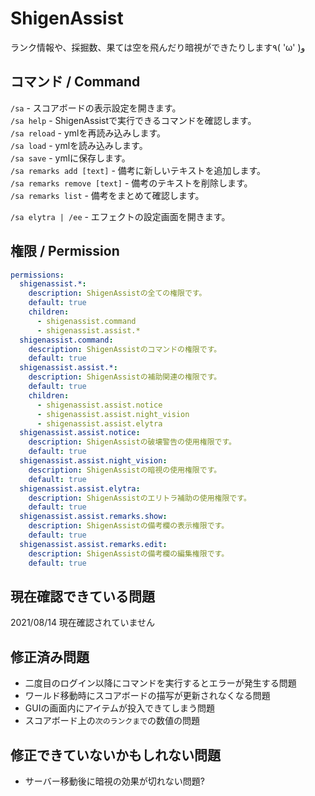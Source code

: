 # ShigenAssist
ランク情報や、採掘数、果ては空を飛んだり暗視ができたりします٩( 'ω' )و

## コマンド / Command
`/sa` - スコアボードの表示設定を開きます。</br>
`/sa help` - ShigenAssistで実行できるコマンドを確認します。</br>
`/sa reload` - ymlを再読み込みします。</br>
`/sa load` - ymlを読み込みします。</br>
`/sa save` - ymlに保存します。</br>
`/sa remarks add [text]` - 備考に新しいテキストを追加します。</br>
`/sa remarks remove [text]` - 備考のテキストを削除します。</br>
`/sa remarks list` - 備考をまとめて確認します。</br>

`/sa elytra | /ee` - エフェクトの設定画面を開きます。

## 権限 / Permission
```Yaml
permissions:
  shigenassist.*:
    description: ShigenAssistの全ての権限です。
    default: true
    children:
      - shigenassist.command
      - shigenassist.assist.*
  shigenassist.command:
    description: ShigenAssistのコマンドの権限です。
    default: true
  shigenassist.assist.*:
    description: ShigenAssistの補助関連の権限です。
    default: true
    children:
      - shigenassist.assist.notice
      - shigenassist.assist.night_vision
      - shigenassist.assist.elytra
  shigenassist.assist.notice:
    description: ShigenAssistの破壊警告の使用権限です。
    default: true
  shigenassist.assist.night_vision:
    description: ShigenAssistの暗視の使用権限です。
    default: true
  shigenassist.assist.elytra:
    description: ShigenAssistのエリトラ補助の使用権限です。
    default: true
  shigenassist.assist.remarks.show:
    description: ShigenAssistの備考欄の表示権限です。
    default: true
  shigenassist.assist.remarks.edit:
    description: ShigenAssistの備考欄の編集権限です。
    default: true
```

## 現在確認できている問題
2021/08/14 現在確認されていません

## 修正済み問題
- 二度目のログイン以降にコマンドを実行するとエラーが発生する問題
- ワールド移動時にスコアボードの描写が更新されなくなる問題
- GUIの画面内にアイテムが投入できてしまう問題
- スコアボード上の`次のランクまで`の数値の問題

## 修正できていないかもしれない問題
- サーバー移動後に暗視の効果が切れない問題?
